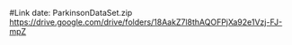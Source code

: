 #Link date:
ParkinsonDataSet.zip
https://drive.google.com/drive/folders/18AakZ7l8thAQOFPjXa92e1Vzj-FJ-mpZ